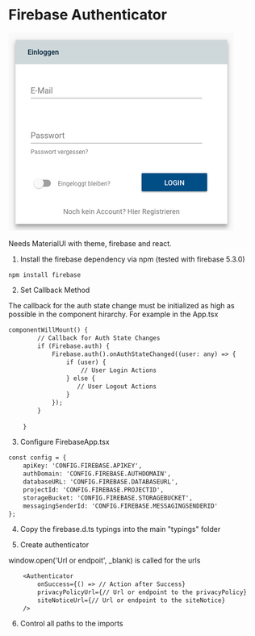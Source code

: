 # Firebase Authenticator

<img src="assets/screenshot1.png" />

Needs MaterialUI with theme, firebase and react.

1. Install the firebase dependency via npm (tested with firebase 5.3.0)

```
npm install firebase
```

2. Set Callback Method

The callback for the auth state change must be initialized as high as possible in the component hirarchy. For example in the App.tsx

```
componentWillMount() {
        // Callback for Auth State Changes
        if (Firebase.auth) {
            Firebase.auth().onAuthStateChanged((user: any) => {
                if (user) {
                    // User Login Actions
                } else {
                   // User Logout Actions
                }
            });
        }

    }
```

3. Configure FirebaseApp.tsx

```
const config = {
    apiKey: 'CONFIG.FIREBASE.APIKEY',
    authDomain: 'CONFIG.FIREBASE.AUTHDOMAIN',
    databaseURL: 'CONFIG.FIREBASE.DATABASEURL',
    projectId: 'CONFIG.FIREBASE.PROJECTID',
    storageBucket: 'CONFIG.FIREBASE.STORAGEBUCKET',
    messagingSenderId: 'CONFIG.FIREBASE.MESSAGINGSENDERID'
};
```

4. Copy the firebase.d.ts typings into the main "typings" folder

5. Create authenticator

window.open('Url or endpoit', _blank) is called for the urls

```
    <Authenticator
        onSuccess={() => // Action after Success}
        privacyPolicyUrl={// Url or endpoint to the privacyPolicy}
        siteNoticeUrl={// Url or endpoint to the siteNotice}
    />
```

6. Control all paths to the imports
